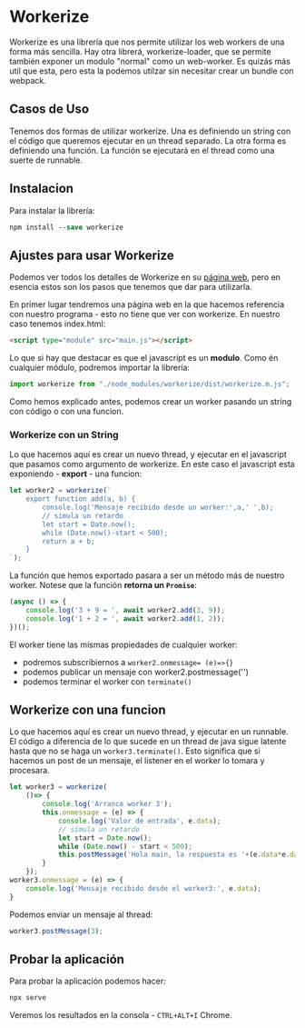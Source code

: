 # Workerize

Workerize es una librería que nos permite utilizar los web workers de una forma más sencilla. Hay otra librerá, workerize-loader, que se permite también exponer un modulo "normal" como un web-worker. Es quizás más util que esta, pero esta la podemos utilzar sin necesitar crear un bundle con webpack.

## Casos de Uso

Tenemos dos formas de utilizar workerize. Una es definiendo un string con el código que queremos ejecutar en un thread separado. La otra forma es definiendo una función. La función se ejecutará en el thread como una suerte de runnable.

## Instalacion

Para instalar la librería:

```ps
npm install --save workerize
```

## Ajustes para usar Workerize

Podemos ver todos los detalles de Workerize en su [página web]("https://github.com/developit/workerize"), pero en esencia estos son los pasos que tenemos que dar para utilizarla.

En primer lugar tendremos una página web en la que hacemos referencia con nuestro programa - esto no tiene que ver con workerize. En nuestro caso tenemos index.html:

```html
<script type="module" src="main.js"></script>
```

Lo que si hay que destacar es que el javascript es un __modulo__. Como én cualquier módulo, podremos importar la librería:

```js
import workerize from "./node_modules/workerize/dist/workerize.m.js";
```

Como hemos explicado antes, podemos crear un worker pasando un string con código o con una funcion.

### Workerize con un String

Lo que hacemos aquí es crear un nuevo thread, y ejecutar en el javascript que pasamos como argumento de workerize. En este caso el javascript esta exponiendo - __export__ - una funcion:

```js
let worker2 = workerize(`
    export function add(a, b) {
        console.log('Mensaje recibido desde un worker:',a,' ',b);
        // simula un retardo
        let start = Date.now();
        while (Date.now()-start < 500);
        return a + b;
    }
`);
```

La función que hemos exportado pasara a ser un método más de nuestro worker. Notese que la función __retorna un `Promise`__:

```js
(async () => {
    console.log('3 + 9 = ', await worker2.add(3, 9));
    console.log('1 + 2 = ', await worker2.add(1, 2));
})();
```

El worker tiene las mísmas propiedades de cualquier worker:

- podremos subscribiernos a `worker2.onmessage= (e)=>{}`
- podemos publicar un mensaje con worker2.postmessage('')
- podemos terminar el worker con `terminate()`

## Workerize con una funcion

Lo que hacemos aquí es crear un nuevo thread, y ejecutar en un runnable. El código a diferencia de lo que sucede en un thread de java sigue latente hasta que no se haga un `worker3.terminate()`. Esto significa que si hacemos un post de un mensaje, el listener en el worker lo tomara y procesara.

```js
let worker3 = workerize(
    ()=> {
        console.log('Arranca worker 3');
        this.onmessage = (e) => {
            console.log('Valor de entrada', e.data);
            // simula un retardo
            let start = Date.now();
            while (Date.now() - start < 500);
            this.postMessage('Hola main, la respuesta es '+(e.data*e.data));
        }
    });
worker3.onmessage = (e) => {
    console.log('Mensaje recibido desde el worker3:', e.data);
}
```

Podemos enviar un mensaje al thread:

```js
worker3.postMessage(3);
```

## Probar la aplicación

Para probar la aplicación podemos hacer:

```ps
npx serve
```

Veremos los resultados en la consola - `CTRL+ALT+I` Chrome.
